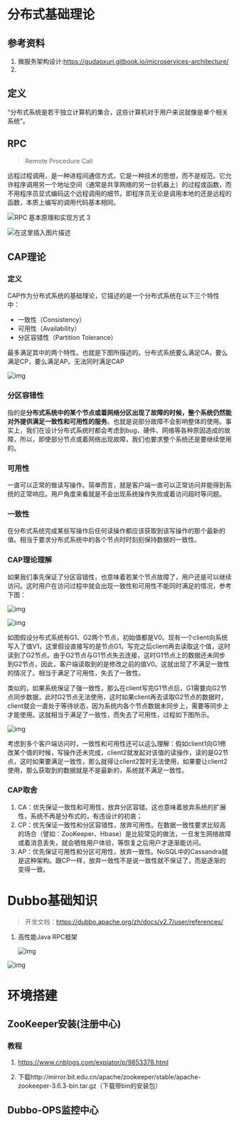 # 分布式基础理论

## 参考资料

1. 微服务架构设计:https://gudaoxuri.gitbook.io/microservices-architecture/
2. 

## 定义

“分布式系统是若干独立计算机的集合，这些计算机对于用户来说就像是单个相关系统”。

## RPC

> Remote Procedure Call

远程过程调用，是一种进程间通信方式，它是一种技术的思想，而不是规范。它允许程序调用另一个地址空间（通常是共享网络的另一台机器上）的过程或函数，而不用程序员显式编码这个远程调用的细节。即程序员无论是调用本地的还是远程的函数，本质上编写的调用代码基本相同。

![RPC 基本原理和实现方式 3](https://img-blog.csdnimg.cn/20190902200812166.png)

![在这里插入图片描述](https://img-blog.csdn.net/20180714111938433?watermark/2/text/aHR0cHM6Ly9ibG9nLmNzZG4ubmV0L3FxXzQyMzExOTg5/font/5a6L5L2T/fontsize/400/fill/I0JBQkFCMA==/dissolve/70)

## CAP理论

### 定义

CAP作为分布式系统的基础理论，它描述的是一个分布式系统在以下三个特性中：

- 一致性（Consistency）
- 可用性（Availability）
- 分区容错性（Partition Tolerance）

最多满足其中的两个特性。也就是下图所描述的。分布式系统要么满足CA，要么满足CP，要么满足AP。无法同时满足CAP

![img](https://img2018.cnblogs.com/blog/941183/201906/941183-20190614191945691-976367436.png)

### 分区容错性

​		指的是**分布式系统中的某个节点或着网络分区出现了故障的时候，整个系统仍然能对外提供满足一致性和可用性的服务**。也就是说部分故障不会影响整体的使用。事实上，我们在设计分布式系统时都会考虑到bug、硬件、网络等各种原因造成的故障，所以，即使部分节点或着网络出现故障，我们也要求整个系统还是要继续使用的。

### 可用性

​		一直可以正常的做读写操作。简单而言，就是客户端一直可以正常访问并能得到系统的正常响应。用户角度来看就是不会出现系统操作失败或着访问超时等问题。

### 一致性

​		在分布式系统完成某些写操作后任何读操作都应该获取到该写操作的那个最新的值。相当于要求分布式系统中的各个节点时时刻刻保持数据的一致性。

### CAP理论理解

​		如果我们事先保证了分区容错性，也意味着若某个节点故障了，用户还是可以继续访问。这时用户在访问过程中就会出现一致性和可用性不能同时满足的情况，参考下图：

![img](https://img2018.cnblogs.com/blog/941183/201906/941183-20190614193117074-1830209672.png)

![img](https://img2018.cnblogs.com/blog/941183/201906/941183-20190614193138084-1712716947.png)

​		如图假设分布式系统有G1、G2两个节点，初始值都是V0。现有一个client向系统写入了值V1，这里假设直接写的是节点G1。写完之后client再去读取这个值，这时读到了G2节点。由于G2节点与G1节点失去连接，这时G1节点上的数据还未同步到G2节点，因此，客户端读取到的是修改之前的值V0。这就出现了不满足一致性的情况了。相当于满足了可用性，失去了一致性。

​		类似的，如果系统保证了强一致性，那么在client写完G1节点后，G1需要向G2节点同步数据，此时G2节点无法使用，这时如果client再去读取G2节点的数据时，client就会一直处于等待状态，因为系统内各个节点数据未同步上，需要等同步上才能使用。这就相当于满足了一致性，而失去了可用性，过程如下图所示。

![img](https://img2018.cnblogs.com/blog/941183/201906/941183-20190614210523552-1963221130.png)

考虑到多个客户端访问时，一致性和可用性还可以这么理解：假如client1向G1修改某个值的时候，写操作还未完成，client2就发起对该值的读操作，读的是G2节点，这时如果要满足一致性，那么就得让client2暂时无法使用，如果要让client2使用，那么获取到的数据就是不是最新的，系统就不满足一致性。

### CAP取舍

1. CA：优先保证一致性和可用性，放弃分区容错。这也意味着放弃系统的扩展性，系统不再是分布式的，有违设计的初衷；
2. CP：优先保证一致性和分区容错性，放弃可用性。在数据一致性要求比较高的场合（譬如：ZooKeeper、Hbase）是比较常见的做法，一旦发生网络故障或着消息丢失，就会牺牲用户体验，等恢复之后用户才逐渐能访问。
3. AP：优先保证可用性和分区可用性，放弃一致性。NoSQL中的Cassandra就是这种架构。跟CP一样，放弃一致性不是说一致性就不保证了，而是逐渐的变得一致。

# Dubbo基础知识

> 开发文档：https://dubbo.apache.org/zh/docs/v2.7/user/references/

1. 高性能Java RPC框架

   ![img](https://images2018.cnblogs.com/blog/137084/201805/137084-20180507144228272-1688347553.png)

![img](https://pic2.zhimg.com/80/v2-5bf83024871a749d095365d720a0c6ad_1440w.jpg)

# 环境搭建

## ZooKeeper安装(注册中心)

### 教程

1. https://www.cnblogs.com/expiator/p/9853378.html

2. 下载http://mirror.bit.edu.cn/apache/zookeeper/stable/apache-zookeeper-3.6.3-bin.tar.gz（下载带bin的安装包）

## Dubbo-OPS监控中心

